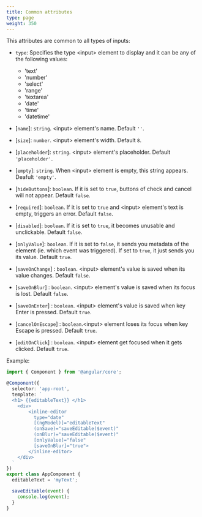 ```yaml
---
title: Common attributes
type: page
weight: 350
---
```


This attributes are common to all types of inputs: 

* `type`: Specifies the type \<input> element to display and it can be any of the following values:
  * 'text'
  * 'number' 
  * 'select' 
  * 'range' 
  * 'textarea' 
  * 'date'
  * 'time'
  * 'datetime'

* \[`name`]: `string`. \<input> element's name. Default `''`.

* \[`size`]: `number`. \<input> element's width. Default `8`.

* \[`placeholder`]: `string`. \<input> element's placeholder. Default `'placeholder'`.

* \[`empty`]: `string`. When \<input> element is empty, this string appears. Deafult `'empty'`.

* \[`hideButtons`]: `boolean`. If it is set to `true`, buttons of check and cancel will not appear. Default `false`.

* \[`required`]: `boolean`. If it is set to `true` and \<input> element's text is empty, triggers an error. Default `false`.

* \[`disabled`]: `boolean`. If it is set to `true`, it becomes unusable and unclickable. Default `false`.

* \[`onlyValue`]: `boolean`. If it is set to `false`, it sends you metadata of the element (ie. which event was triggered). If set to `true`, it just sends you its value. Default `true`.

* \[`saveOnChange`] : `boolean`. \<input> element's value is saved when its value changes. Default `false`.

* \[`saveOnBlur`] : `boolean`. \<input> element's value is saved when its focus is lost. Default `false`.

* \[`saveOnEnter`] : `boolean`. \<input> element's value is saved when key Enter is pressed. Default `true`.

* \[`cancelOnEscape`] : `boolean`.\<input> element loses its focus when key Escape is pressed. Default `true`. 

* \[`editOnClick`] : `boolean`. \<input> element get focused when it gets clicked. Default `true`.

<!--more-->
Example:

``` typescript
import { Component } from '@angular/core';

@Component({
  selector: 'app-root',
  template: `
  <h1> {{editableText}} </h1>
    <div>
        <inline-editor 
          type="date" 
          [(ngModel)]="editableText" 
          (onSave)="saveEditable($event)" 
          (onBlur)="saveEditable($event)"
          [onlyValue]="false"
          [saveOnBlur]="true">
        </inline-editor>
    </div>
  `
})
export class AppComponent {
  editableText = 'myText';

  saveEditable(event) {
    console.log(event);
  }
}

```
